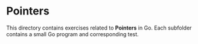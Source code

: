 # Pointers

This directory contains exercises related to **Pointers** in Go.
Each subfolder contains a small Go program and corresponding test.
